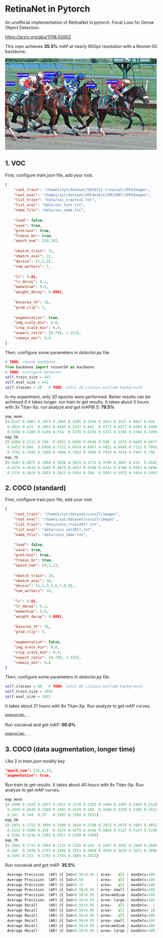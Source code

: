 # RetinaNet in Pytorch

An unofficial implementation of RetinaNet in pytorch. 
Focal Loss for Dense Object Detection.

https://arxiv.org/abs/1708.02002

This repo achieves **35.5%** mAP at nearly 600px resolution with a Resnet-50 backbone. 

![](images/pred_demo.bmp)



## 1. VOC

First, configure *train.json* file, add your root. 

```json
{
    "root_train": "/home1/xyt/dataset/VOC0712_trainval/JPEGImages",
    "root_eval": "/home1/xyt/dataset/VOCdevkit/VOC2007/JPEGImages",
    "list_train": "data/voc_trainval.txt",
    "list_eval": "data/voc_test.txt",
    "name_file": "data/voc_name.txt",

    "load": false,
    "save": true,
    "pretrain": true,
    "freeze_bn": true,
    "epoch_num": [20,10],

    "nbatch_train": 21,
    "nbatch_eval": 21,
    "device": [1,2,3],
    "num_workers": 7,
    
    "lr": 0.01,
    "lr_decay": 0.1,
    "momentum": 0.9,
    "weight_decay": 0.0001,

    "boxarea_th": 16,
    "grad_clip": 5,
    
    "augmentation": true,
    "img_scale_min": 0.6,
    "crop_scale_min": 0.4,
    "aspect_ratio": [0.750, 1.333],
    "remain_min": 0.8
}
```

Then, configure some parameters in *detector.py* file.

```python
# TODO: choose backbone
from backbone import resnet50 as backbone
# TODO: configure Detector
self.train_size = 641
self.eval_size = 641
self.classes = 20   # TODO: total 20 classes exclude background
```

In my experiment, only 30 epochs were performed. Better results can be achieved if it takes longer.
run train to get results. It takes about 5 hours with 3x Titan-Xp. 
run analyze and got mAP@.5: **79.5%**

```python
map_mean
[0.0247 0.1067 0.1873 0.2904 0.3505 0.3594 0.3623 0.3557 0.4027 0.426
 0.4014 0.431  0.3951 0.4495 0.4337 0.442  0.4371 0.4377 0.4598 0.4468
 0.5208 0.5285 0.5298 0.534  0.5378 0.5334 0.5371 0.5396 0.5384 0.5399]
map_50
[0.0569 0.2312 0.359  0.5032 0.6045 0.6036 0.599  0.5976 0.6605 0.6877
 0.6452 0.695  0.6456 0.7122 0.6914 0.6967 0.6851 0.6949 0.7112 0.7065
 0.7782 0.7845 0.7859 0.7894 0.7932 0.7899 0.7919 0.7934 0.7947 0.796 ]
map_75
[0.0187 0.0875 0.1804 0.3028 0.3625 0.3721 0.3789 0.3687 0.426  0.4582
 0.4274 0.4619 0.4205 0.4879 0.4653 0.4788 0.4742 0.4709 0.5015 0.4896
 0.5735 0.5829 0.5853 0.5913 0.5954 0.588  0.5935 0.5975 0.5954 0.5953]
```



## 2. COCO (standard)

First, configure train.json file, add your root. 

```json
{
    "root_train": "/home1/xyt/dataset/coco17/images",
    "root_eval": "/home1/xyt/dataset/coco17/images",
    "list_train": "data/coco_train2017.txt",
    "list_eval": "data/coco_val2017.txt",
    "name_file": "data/coco_name.txt",

    "load": false,
    "save": true,
    "pretrain": true,
    "freeze_bn": true,
    "epoch_num": [9,3,2],

    "nbatch_train": 16,
    "nbatch_eval": 16,
    "device": [1,2,3,5,6,7,8,9],
    "num_workers": 16,
    
    "lr": 0.01,
    "lr_decay": 0.1,
    "momentum": 0.9,
    "weight_decay": 0.0001,

    "boxarea_th": 16,
    "grad_clip": 5,
    
    "augmentation": false,
    "img_scale_min": 0.6,
    "crop_scale_min": 0.4,
    "aspect_ratio": [0.750, 1.333],
    "remain_min": 0.8
}
```

Then, configure some parameters in *detector.py* file.

```python
self.classes = 80   # TODO: total 80 classes exclude background
self.train_size = 1025
self.eval_size = 1025
```

It takes about 21 hours with 8x Titan-Xp.  Run analyze to get mAP curves.

```python
DEBUGGING...
```

Run cocoeval and got mAP: **00.0%**

```python
DEBUGGING...
```



## 3. COCO (data augmentation, longer time)

Like 2 in *train.json* modify key

```json
"epoch_num": [16,6,4],
"augmentation": true,
```

Run train to get results. It takes about 40 hours with 8x Titan-Xp. Run analyze to get mAP curves.

```python
map_mean
[0.1006 0.1625 0.1857 0.2021 0.2178 0.2302 0.2489 0.2487 0.2469 0.2519
 0.2549 0.2636 0.2586 0.2681 0.2678 0.268  0.3308 0.3358 0.3385 0.3412
 0.341  0.344  0.35   0.3507 0.3504 0.3521]
map_50
[0.1855 0.2752 0.3094 0.3398 0.3644 0.3784 0.3974 0.3979 0.3987 0.4052
 0.4131 0.4206 0.418  0.4274 0.4278 0.4246 0.5065 0.5127 0.5147 0.5188
 0.5202 0.5236 0.5302 0.5311 0.5298 0.5308]
map_75
[0.1001 0.1715 0.1944 0.2131 0.2285 0.243  0.2647 0.2641 0.2649 0.2688
 0.269  0.2828 0.2767 0.2882 0.2911 0.2868 0.3544 0.3626 0.3671 0.3686
 0.3697 0.372  0.3783 0.3783 0.3804 0.3813]
```

Run cocoeval and got mAP: **35.5%**

```python
 Average Precision  (AP) @[ IoU=0.50:0.95 | area=   all | maxDets=100 ] = 0.355
 Average Precision  (AP) @[ IoU=0.50      | area=   all | maxDets=100 ] = 0.536
 Average Precision  (AP) @[ IoU=0.75      | area=   all | maxDets=100 ] = 0.382
 Average Precision  (AP) @[ IoU=0.50:0.95 | area= small | maxDets=100 ] = 0.194
 Average Precision  (AP) @[ IoU=0.50:0.95 | area=medium | maxDets=100 ] = 0.391
 Average Precision  (AP) @[ IoU=0.50:0.95 | area= large | maxDets=100 ] = 0.472
 Average Recall     (AR) @[ IoU=0.50:0.95 | area=   all | maxDets=  1 ] = 0.294
 Average Recall     (AR) @[ IoU=0.50:0.95 | area=   all | maxDets= 10 ] = 0.454
 Average Recall     (AR) @[ IoU=0.50:0.95 | area=   all | maxDets=100 ] = 0.483
 Average Recall     (AR) @[ IoU=0.50:0.95 | area= small | maxDets=100 ] = 0.291
 Average Recall     (AR) @[ IoU=0.50:0.95 | area=medium | maxDets=100 ] = 0.529
 Average Recall     (AR) @[ IoU=0.50:0.95 | area= large | maxDets=100 ] = 0.612
```






